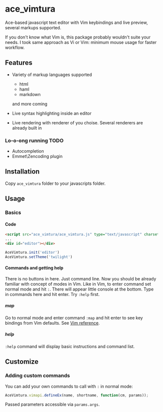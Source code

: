 # ace_vimtura
Ace-based javascript text editor with Vim keybindings and live preview, several markups supported.

If you don't know what Vim is, this package probably wouldn't suite your needs.
I took same approach as Vi or Vim: minimum mouse usage for faster workflow.

## Features

* Variety of markup languages supported
  - html
  - haml
  - markdown

  and more coming
* Live syntax highlighting inside an editor
* Live rendering with renderer of you choise.
  Several renderers are already built in

### Lo-o-ong running TODO

* Autocompletion
* Emmet\Zencoding plugin

## Installation

Copy `ace_vimtura` folder to your javascripts folder.

## Usage

### Basics

#### Code

```html
<script src="ace_vimtura/ace_vimtura.js" type="text/javascript" charset="utf-8"></script>
...
<div id="editor"></div>
```

```javascript
AceVimtura.init('editor')
AceVimtura.setTheme('twilight')
```

#### Commands and getting help

There is no buttons in here. Just command line. Now you
should be already familiar with concept of modes in Vim.
Like in Vim, to enter command set normal mode and hit `:`.
There will appear little console at the bottom. Type in commands
here and hit enter. Try `:help` first.

##### map
Go to normal mode and enter command `:map` and hit enter to
see key bindings from Vim defaults. See [Vim reference](http://vimdoc.sourceforge.net/htmldoc/usr_toc.html).

##### help

`:help` command will display basic instructions and command list.

## Customize

### Adding custom commands

You can add your own commands to call with `:` in normal mode:

```javascript
AceVimtura.vimapi.defineEx(name, shortname, function(cm, params));
```

Passed parameters accessible via `params.args`.
